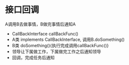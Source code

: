 # 接口回调
A调用B去做事情，B做完事情后通知A
- CallBackInterface callBackFunc()
- A类 implements CallBackInterface, 调用B.doSomething()
- B类 doSomething(){执行完成调用callBackFunc()}
- 领导让下属做工作，下属做完工作之后通知领导
- 回调，完成任务后通知